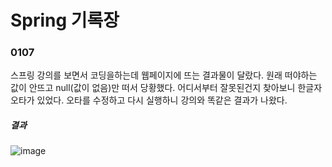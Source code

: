 # Spring 기록장
### 0107
스프링 강의를 보면서 코딩을하는데 웹페이지에 뜨는 결과물이 달랐다. 원래 떠야하는 값이 안뜨고 null(값이 없음)만 떠서 당황했다. 어디서부터 잘못된건지 찾아보니 한글자 오타가 있었다. 오타를 수정하고 다시 실행하니 강의와 똑같은 결과가 나왔다.
##### 결과
![image](https://github.com/hxeonxins/TIL/assets/130758785/a2b67ea8-730e-4181-86d3-57e3aec66b39)
